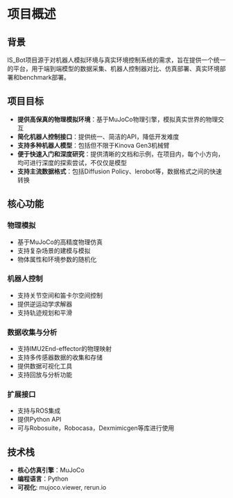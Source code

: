 # 项目概述

## 背景

IS_Bot项目源于对机器人模拟环境与真实环境控制系统的需求，旨在提供一个统一的平台，用于端到端模型的数据采集、机器人控制器对比、仿真部署、真实环境部署和benchmark部署。

## 项目目标

- **提供高保真的物理模拟环境**：基于MuJoCo物理引擎，模拟真实世界的物理交互
- **简化机器人控制接口**：提供统一、简洁的API，降低开发难度
- **支持多种机器人模型**：包括但不限于Kinova Gen3机械臂
- **便于快速入门和深度研究**：提供清晰的文档和示例，在项目内，每个小方向，均可进行深度的探索尝试，不仅仅是模型
- **支持主流数据格式**：包括Diffusion Policy、lerobot等，数据格式之间的快速转换

## 核心功能

### 物理模拟

- 基于MuJoCo的高精度物理仿真
- 支持复杂场景的建模与模拟
- 物体属性和环境参数的随机化

### 机器人控制

- 支持关节空间和笛卡尔空间控制
- 提供逆运动学求解器
- 支持轨迹规划和平滑

### 数据收集与分析

- 支持IMU2End-effector的物理映射
- 支持多传感器数据的收集和存储
- 提供数据可视化工具
- 支持回放与分析功能

### 扩展接口

- 支持与ROS集成
- 提供Python API
- 可与Robosuite，Robocasa，Dexmimicgen等库进行使用

## 技术栈

- **核心仿真引擎**：MuJoCo
- **编程语言**：Python
- **可视化**: mujoco.viewer, rerun.io

